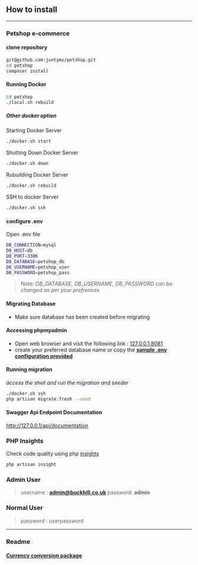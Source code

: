 ## How to install

---

### Petshop e-commerce
#### clone repository

```BASH
git@github.com:juntyms/petshop.git
cd petshop
composer install
```

#### Running Docker

```BASH
cd petshop
./local.sh rebuild
```
##### Other docker option
Starting Docker Server
```BASH
./docker.sh start
```
Shutting Down Docker Server
```BASH
./docker.sh down
```
Rubuilding Docker Server
```BASH
./docker.sh rebuild
```
SSH to docker Server
```BASH
./docker.sh ssh
```


#### configure .env 
Open .env file
```BASH
DB_CONNECTION=mysql
DB_HOST=db
DB_PORT=3306
DB_DATABASE=petshop_db
DB_USERNAME=petshop_user
DB_PASSWORD=petshop_pass
```
> Note:
>_DB_DATABASE, DB_USERNAME, DB_PASSWORD can be changed as per your prefrences_

#### Migrating Database
- Make sure database has been created before migrating

#### Accessing phpmyadmin
- Open web browser and visit the following link : [127.0.0.1:8081](http://127.0.0.1:8081)
- create your preferred database name or copy the **[sample .env configuration provided](https://github.com/juntyms/petshop#configure-env)**

#### Running migration
_access the shell and run the migration and seeder_
```BASH
./docker.sh ssh
php artisan migrate:fresh --seed
```

#### Swagger Api Endpoint Documentation
http://127.0.0.1/api/documentation

### PHP Insights
Check code quality using php [insights](https://phpinsights.com/)
```BASH
php artisan insight
```

### Admin User
>username : **admin@buckhill.co.uk**
>password: **admin**

### Normal User
> password : userpassword 

---

### Readme
#### [Currency conversion package](src\packages\juntyms\currencyexchange\readme.md) 